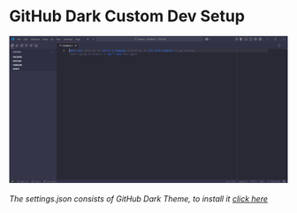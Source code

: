 # GitHub Dark Custom Dev Setup

<div align="center">
  <img src="sample.png", width=920></img>
</div>
<br>
<div align="justify">
<i>The settings.json consists of GitHub Dark Theme, to install it <a href="https://marketplace.visualstudio.com/items?itemName=GitHub.github-vscode-theme">click here</a></i>
</div>

